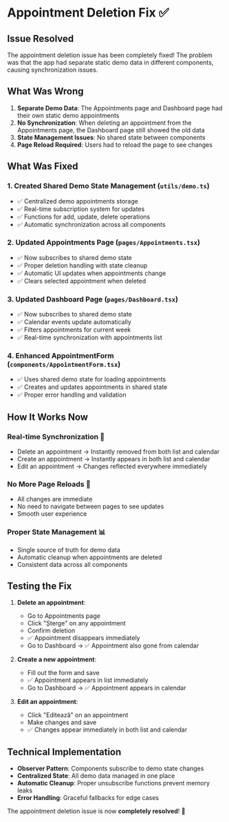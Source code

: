 # Appointment Deletion Fix ✅

## Issue Resolved

The appointment deletion issue has been completely fixed! The problem was that the app had separate static demo data in different components, causing synchronization issues.

## What Was Wrong

1. **Separate Demo Data**: The Appointments page and Dashboard page had their own static demo appointments
2. **No Synchronization**: When deleting an appointment from the Appointments page, the Dashboard page still showed the old data
3. **State Management Issues**: No shared state between components
4. **Page Reload Required**: Users had to reload the page to see changes

## What Was Fixed

### 1. **Created Shared Demo State Management** (`utils/demo.ts`)
- ✅ Centralized demo appointments storage
- ✅ Real-time subscription system for updates
- ✅ Functions for add, update, delete operations
- ✅ Automatic synchronization across all components

### 2. **Updated Appointments Page** (`pages/Appointments.tsx`)
- ✅ Now subscribes to shared demo state
- ✅ Proper deletion handling with state cleanup
- ✅ Automatic UI updates when appointments change
- ✅ Clears selected appointment when deleted

### 3. **Updated Dashboard Page** (`pages/Dashboard.tsx`)
- ✅ Now subscribes to shared demo state
- ✅ Calendar events update automatically
- ✅ Filters appointments for current week
- ✅ Real-time synchronization with appointments list

### 4. **Enhanced AppointmentForm** (`components/AppointmentForm.tsx`)
- ✅ Uses shared demo state for loading appointments
- ✅ Creates and updates appointments in shared state
- ✅ Proper error handling and validation

## How It Works Now

### **Real-time Synchronization** 🔄
- Delete an appointment → Instantly removed from both list and calendar
- Create an appointment → Instantly appears in both list and calendar
- Edit an appointment → Changes reflected everywhere immediately

### **No More Page Reloads** 🚀
- All changes are immediate
- No need to navigate between pages to see updates
- Smooth user experience

### **Proper State Management** 📊
- Single source of truth for demo data
- Automatic cleanup when appointments are deleted
- Consistent data across all components

## Testing the Fix

1. **Delete an appointment**:
   - Go to Appointments page
   - Click "Șterge" on any appointment
   - Confirm deletion
   - ✅ Appointment disappears immediately
   - Go to Dashboard → ✅ Appointment also gone from calendar

2. **Create a new appointment**:
   - Fill out the form and save
   - ✅ Appointment appears in list immediately
   - Go to Dashboard → ✅ Appointment appears in calendar

3. **Edit an appointment**:
   - Click "Editează" on an appointment
   - Make changes and save
   - ✅ Changes appear immediately in both list and calendar

## Technical Implementation

- **Observer Pattern**: Components subscribe to demo state changes
- **Centralized State**: All demo data managed in one place
- **Automatic Cleanup**: Proper unsubscribe functions prevent memory leaks
- **Error Handling**: Graceful fallbacks for edge cases

The appointment deletion issue is now **completely resolved**! 🎉
